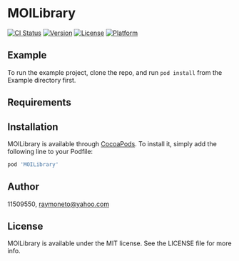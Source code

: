 # MOILibrary

[![CI Status](https://img.shields.io/travis/11509550/MOILibrary.svg?style=flat)](https://travis-ci.org/11509550/MOILibrary)
[![Version](https://img.shields.io/cocoapods/v/MOILibrary.svg?style=flat)](https://cocoapods.org/pods/MOILibrary)
[![License](https://img.shields.io/cocoapods/l/MOILibrary.svg?style=flat)](https://cocoapods.org/pods/MOILibrary)
[![Platform](https://img.shields.io/cocoapods/p/MOILibrary.svg?style=flat)](https://cocoapods.org/pods/MOILibrary)

## Example

To run the example project, clone the repo, and run `pod install` from the Example directory first.

## Requirements

## Installation

MOILibrary is available through [CocoaPods](https://cocoapods.org). To install
it, simply add the following line to your Podfile:

```ruby
pod 'MOILibrary'
```

## Author

11509550, raymoneto@yahoo.com

## License

MOILibrary is available under the MIT license. See the LICENSE file for more info.
